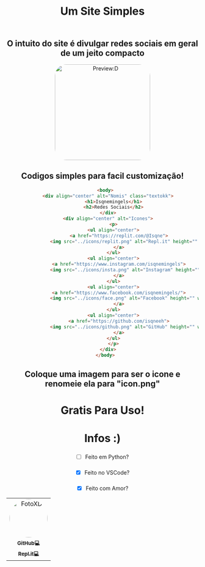 <body align="center">
    <h1>Um Site Simples</h1>
    <h2><br>O intuito do site é divulgar redes sociais em geral de um jeito compacto<br></h2>
    <img src="https://imgur.com/mnvvB3z.png" alt="Preview:D" style="border-radius: 12%;" height="250" >
    <div>
        <h2>Codigos simples para facil customização!</h2>
  </div>
  
  ```html
    <body>
      <div align="center" alt="Nomis" class="textokk">
          <h1>Isqnemingels</h1>
          <h2>Redes Sociais</h2>
      </div>
      <div align="center" alt="Icones">
          <p>
          <ul align="center">
              <a href="https://replit.com/@Isqne">
                  <img src="../icons/replit.png" alt="Repl.it" height="" width="50px">
              </a>
          </ul>
          <ul align="center">
              <a href="https://www.instagram.com/isqnemingels">
                  <img src="../icons/insta.png" alt="Instagram" height="" width="50px">
              </a>
          </ul>
          <ul align="center">
              <a href="https://www.facebook.com/isqnemingels/">
                  <img src="../icons/face.png" alt="Facebook" height="" width="50px">
              </a>
          </ul>
          <ul align="center">
              <a href="https://github.com/isqneeh">
                  <img src="../icons/github.png" alt="GitHub" height="" width="50px">
              </a>
          </ul>
          </p>
      </div>
    </body>
  ```
  
  <h2>Coloque uma imagem para ser o icone e renomeie ela para "icon.png"</h2>
  <h1>Gratis Para Uso!</h1>
</body>

# Infos :)
### 
- [ ] Feito em Python?
### 
- [x] Feito no VSCode?
### 
- [x] Feito com Amor?

<div>
  <table>
    <tr>
      <td align="center"><a href="https://github.com/Isqneeh"><img style="border-radius: 50%;" src="https://avatars.githubusercontent.com/u/79223936?s=460&u=1952fa4fb5538604622395fc7a5328c5c537e3e2&v=4" width="100px;" alt="FotoXD"/><br /><sub><b>GitHub💻</b></sub><a href="https://repl.it/@Isqne"><br /><sub><b>Repl.it💻</sub><br /></b></a></td>
    </tr>
  </table>
</div>
